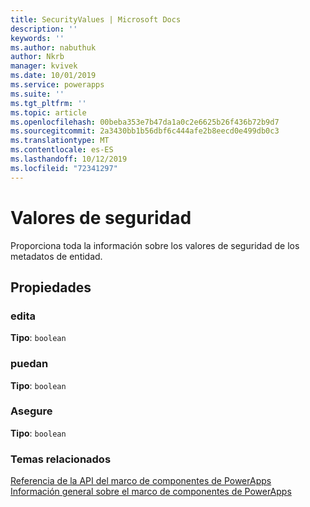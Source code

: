 ```yaml
---
title: SecurityValues | Microsoft Docs
description: ''
keywords: ''
ms.author: nabuthuk
author: Nkrb
manager: kvivek
ms.date: 10/01/2019
ms.service: powerapps
ms.suite: ''
ms.tgt_pltfrm: ''
ms.topic: article
ms.openlocfilehash: 00beba353e7b47da1a0c2e6625b26f436b72b9d7
ms.sourcegitcommit: 2a3430bb1b56dbf6c444afe2b8eecd0e499db0c3
ms.translationtype: MT
ms.contentlocale: es-ES
ms.lasthandoff: 10/12/2019
ms.locfileid: "72341297"
---
```

# <a name="security-values"></a>Valores de seguridad

Proporciona toda la información sobre los valores de seguridad de los metadatos de entidad. 

## <a name="properties"></a>Propiedades

### <a name="editable"></a>edita

**Tipo**: `boolean`

### <a name="readable"></a>puedan

**Tipo**: `boolean`

### <a name="secured"></a>Asegure

**Tipo**: `boolean`

### <a name="related-topics"></a>Temas relacionados

[Referencia de la API del marco de componentes de PowerApps](../reference/index.md)<br/>
[Información general sobre el marco de componentes de PowerApps](../overview.md)